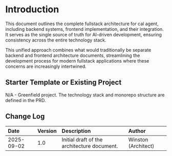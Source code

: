 # Introduction

This document outlines the complete fullstack architecture for cal agent, including backend systems, frontend implementation, and their integration. It serves as the single source of truth for AI-driven development, ensuring consistency across the entire technology stack.

This unified approach combines what would traditionally be separate backend and frontend architecture documents, streamlining the development process for modern fullstack applications where these concerns are increasingly intertwined.

## Starter Template or Existing Project

N/A - Greenfield project. The technology stack and monorepo structure are defined in the PRD.

## Change Log

| Date       | Version | Description                                 | Author              |
| :--------- | :------ | :------------------------------------------ | :------------------ |
| 2025-09-02 | 1.0     | Initial draft of the architecture document. | Winston (Architect) |
